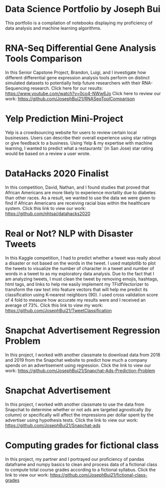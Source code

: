 # Data Science Portfolio by Joseph Bui
This portfolio is a compilation of notebooks displaying my proficiency of data analysis and machine learning algorithms.

# RNA-Seq Differential Gene Analysis Tools Comparison

In this Senior Capstone Project, Brandon, Luigi, and I investigate how different differential gene expression analysis tools perform on distinct simulated datasets to potentially help future researchers with their RNA-Sequencing research. Click here for our results: https://www.youtube.com/watch?v=0co4-NWw6Jo 
Click here to review our work: https://github.com/JosephBui21/RNASeqToolComparison

# Yelp Prediction Mini-Project

Yelp is a crowdsourcing website for users to review certain local businesses. Users can describe their overall experience using star ratings or give feedback to a business. Using Yelp & my expertise with machine learning, I wanted to predict what a restaurants' (in San Jose) star rating would be based on a review a user wrote.

# DataHacks 2020 Finalist

In this competition, David, Nathan, and I found studies that proved that African Americans are more likely to experience mortality due to diabetes than other races. As a result, we wanted to use the data we were given to find if African Americans are receiving racial bias within the healthcare system. Click this link to view our work:
https://github.com/nhtsai/datahacks2020

# Real or Not? NLP with Disaster Tweets

In this Kaggle competition, I had to predict whether a tweet was really about a disaster or not based on the words in the tweet. I used matplotlib to plot the tweets to visualize the number of character in a tweet and number of words in a tweet to as my exploratory data analysis. Due to the fact that I am analyzing tweets, I must clean the tweet by removing emojis, hashtags, html tags, and links to help me easily implement my TFidfVectorizer to transform the raw text into feature vectors that will help me predict its classification using K-nearest neighbors (90). I used cross validation score of 4 fold to measure how accurate my results were and I received an average of 73%. Click this link to view my work: https://github.com/JosephBui21/TweetClassification

# Snapchat Advertisement Regression Problem

In this project, I worked with another classmate to download data from 2018 and 2019 from the Snapchat website to predict how much a company spends on an advertisement using regression. Click the link to view our work: https://github.com/JosephBui21/Snapchat-Ads-Prediction-Problem 

# Snapchat Advertisement

In this project, I worked with another classmate to use the data from Snapchat to determine whether or not ads are targeted agnostically (by column) or specifically will affect the impressions per dollar spent by the advertiser using hypothesis tests. Click the link to view our work: https://github.com/JosephBui21/Snapchat-ads

# Computing grades for fictional class

In this project, my partner and I portrayed our proficiency of pandas dataframe and numpy basics to clean and process data of a fictional class to compute total course grades according to a fictional syllabus. Click the link to view our work: https://github.com/JosephBui21/fictional-class-grades
